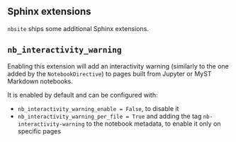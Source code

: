## Sphinx extensions

`nbsite` ships some additional Sphinx extensions.

## `nb_interactivity_warning`

Enabling this extension will add an interactivity warning (similarly to the one added by the `NotebookDirective`) to pages built from Jupyter or MyST Markdown notebooks.

It is enabled by default and can be configured with:
- `nb_interactivity_warning_enable = False`, to disable it
- `nb_interactivity_warning_per_file = True` and adding the tag
  `nb-interactivity-warning` to the notebook metadata, to enable it only
  on specific pages
